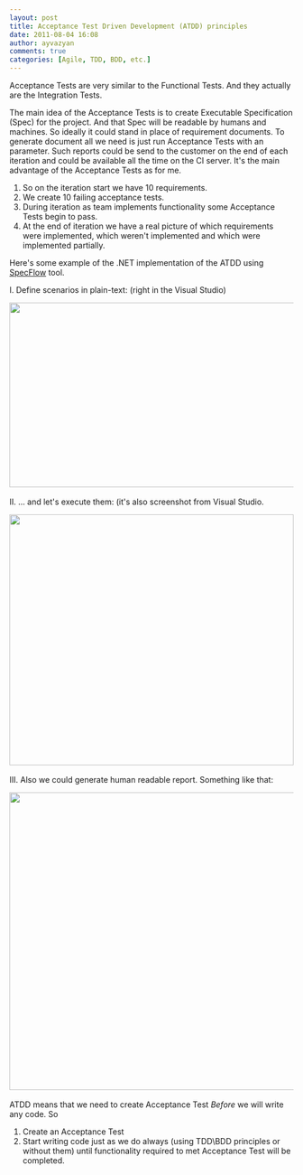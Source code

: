 ```yaml
---
layout: post
title: Acceptance Test Driven Development (ATDD) principles
date: 2011-08-04 16:08
author: ayvazyan
comments: true
categories: [Agile, TDD, BDD, etc.]
---
```

<p>Acceptance Tests are very similar to the Functional Tests. And they actually are the Integration Tests.</p>  <p>The main idea of the Acceptance Tests is to create Executable Specification (Spec) for the project. And that Spec will be readable by humans and machines. So ideally it could stand in place of requirement documents. To generate document all we need is just run Acceptance Tests with an parameter. Such reports could be send to the customer on the end of each iteration and could be available all the time on the CI server. It's the main advantage of the Acceptance Tests as for me.</p><!--more--><ol>   <li>So on the iteration start we have 10 requirements.&#160; </li>    <li>We create 10 failing acceptance tests.&#160; </li>    <li>During iteration as team implements functionality some Acceptance Tests begin to pass. </li>    <li>At the end of iteration we have a real picture of which requirements were implemented, which weren't implemented and which were implemented partially.</li> </ol>  <p>Here's some example of the .NET implementation of the ATDD using <a href="http://specflow.org/">SpecFlow</a> tool.</p>  <p>I. Define scenarios in plain-text: (right in the Visual Studio)</p>  <p><img src="http://specflow.org/getfile/3d98e1ad-5c2b-4a1c-ab74-6b8b09193740/step1.aspx" width="513" height="327" />﻿</p>  <p>II. ... and let's execute them: (it's also screenshot from Visual Studio.</p>  <p><img src="http://specflow.org/getfile/47a9e6e0-33fd-4ed6-99a2-244855bdc7fd/step7.aspx" width="504" height="444" />﻿</p>  <p>III. Also we could generate human readable report. Something like that:</p>  <p><img src="http://www.ostiary.ostiarydev.com/sites/default/files/specflow_report.jpg" width="596" height="527" />﻿</p>  <p>ATDD means that we need to create Acceptance Test <em>Before</em> we will write any code. So </p>  <ol>   <li>Create an Acceptance Test </li>    <li>Start writing code just as we do always (using TDD\BDD principles or without them) until functionality required to met Acceptance Test will be completed.</li> </ol>
